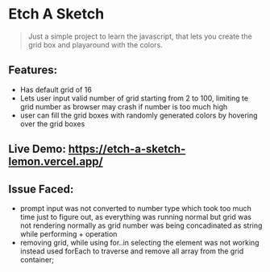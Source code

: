 # Etch A Sketch
> Just a simple project to learn the javascript, that lets you create the grid box and playaround with the colors.

## Features:
 * Has default grid of 16
 * Lets user input valid number of grid starting from 2 to 100, limiting te grid number as browser may crash if number is too much high
 * user can fill the grid boxes with randomly generated colors by hovering over the grid boxes

## Live Demo: https://etch-a-sketch-lemon.vercel.app/

## Issue Faced:
 * prompt input was not converted to number type which took too much time just to figure out, as everything was running normal but grid was not rendering normally as grid number was being concadinated as string while performing + operation
 * removing grid, while using for..in selecting the element was not working instead used forEach to traverse and remove all array from the grid container; 